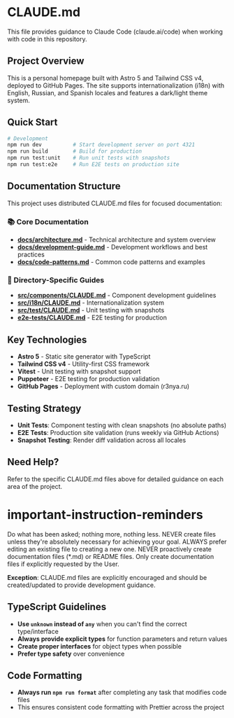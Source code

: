 # CLAUDE.md

This file provides guidance to Claude Code (claude.ai/code) when working with code in this repository.

## Project Overview

This is a personal homepage built with Astro 5 and Tailwind CSS v4, deployed to GitHub Pages. The site supports internationalization (i18n) with English, Russian, and Spanish locales and features a dark/light theme system.

## Quick Start

```bash
# Development
npm run dev          # Start development server on port 4321
npm run build        # Build for production
npm run test:unit    # Run unit tests with snapshots
npm run test:e2e     # Run E2E tests on production site
```

## Documentation Structure

This project uses distributed CLAUDE.md files for focused documentation:

### 📚 Core Documentation
- **[docs/architecture.md](docs/architecture.md)** - Technical architecture and system overview
- **[docs/development-guide.md](docs/development-guide.md)** - Development workflows and best practices
- **[docs/code-patterns.md](docs/code-patterns.md)** - Common code patterns and examples

### 🎯 Directory-Specific Guides
- **[src/components/CLAUDE.md](src/components/CLAUDE.md)** - Component development guidelines
- **[src/i18n/CLAUDE.md](src/i18n/CLAUDE.md)** - Internationalization system
- **[src/test/CLAUDE.md](src/test/CLAUDE.md)** - Unit testing with snapshots
- **[e2e-tests/CLAUDE.md](e2e-tests/CLAUDE.md)** - E2E testing for production

## Key Technologies

- **Astro 5** - Static site generator with TypeScript
- **Tailwind CSS v4** - Utility-first CSS framework
- **Vitest** - Unit testing with snapshot support
- **Puppeteer** - E2E testing for production validation
- **GitHub Pages** - Deployment with custom domain (r3nya.ru)

## Testing Strategy

- **Unit Tests**: Component testing with clean snapshots (no absolute paths)
- **E2E Tests**: Production site validation (runs weekly via GitHub Actions)
- **Snapshot Testing**: Render diff validation across all locales

## Need Help?

Refer to the specific CLAUDE.md files above for detailed guidance on each area of the project.

# important-instruction-reminders
Do what has been asked; nothing more, nothing less.
NEVER create files unless they're absolutely necessary for achieving your goal.
ALWAYS prefer editing an existing file to creating a new one.
NEVER proactively create documentation files (*.md) or README files. Only create documentation files if explicitly requested by the User.

**Exception**: CLAUDE.md files are explicitly encouraged and should be created/updated to provide development guidance.

## TypeScript Guidelines
- **Use `unknown` instead of `any`** when you can't find the correct type/interface
- **Always provide explicit types** for function parameters and return values
- **Create proper interfaces** for object types when possible
- **Prefer type safety** over convenience

## Code Formatting
- **Always run `npm run format`** after completing any task that modifies code files
- This ensures consistent code formatting with Prettier across the project